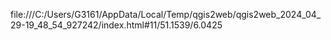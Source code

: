 file:///C:/Users/G3161/AppData/Local/Temp/qgis2web/qgis2web_2024_04_29-19_48_54_927242/index.html#11/51.1539/6.0425
